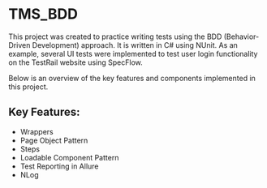 # TMS_BDD 

This project was created to practice writing tests using the BDD (Behavior-Driven Development) approach. It is written in C# using NUnit. As an example, several UI tests were implemented to test user login functionality on the TestRail website using SpecFlow. 

Below is an overview of the key features and components implemented in this project. 

## Key Features:
- Wrappers
- Page Object Pattern
- Steps
- Loadable Component Pattern
- Test Reporting in Allure
- NLog